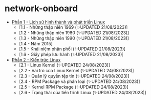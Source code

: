 # network-onboard
- [Phần 1 - Lịch sử hình thành và phát triển Linux](https://github.com/volehuy1998/network-onboard/blob/master/linux-history-onboard.md)
    - [1.1 - Những thập niên 1969 (:sparkles:UPDATED 21/08/2023)]
    - [1.2 - Những thập niên 1980 (:sparkles:UPDATED 21/08/2023)]
    - [1.3 - Những thập niên 1990 (:sparkles:UPDATED 21/08/2023)]
    - [1.4 - Năm 2015]
    - [1.5 - Khái niệm phân phối (:sparkles:UPDATED 21/08/2023)]
    - [1.6 - Giấy phép lưu hành (:sparkles:UPDATED 21/08/2023)]
- [Phần 2 - Kiến trúc Linux](https://github.com/volehuy1998/network-onboard/blob/master/linux-arch-onboard.md)
    - [2.1 - Linux Kernel (:sparkles:UPDATED 24/08/2023)]
    - [2.2 - Vai trò của Linux Kernel (:sparkles:UPDATED 24/08/2023)]
    - [2.3 - Quản lý quyền tệp tin (:sparkles:UPDATED 24/08/2023)]
    - [2.4 - RPM Package và phân loại (:sparkles:UPDATED 24/08/2023)]
    - [2.5 - Kernel RPM Package (:sparkles:UPDATED 24/08/2023)]
    - [2.6 - Trạng thái của tiến trình Linux (:sparkles:UPDATED 24/08/2023)]

